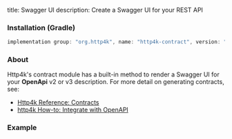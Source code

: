 title: Swagger UI
description: Create a Swagger UI for your REST API

### Installation (Gradle)

```groovy
implementation group: "org.http4k", name: "http4k-contract", version: "4.34.0.1"
```

### About
Http4k's contract module has a built-in method to render a Swagger UI for your **OpenApi** v2 or v3 description.
For more detail on generating contracts, see:

- [Http4k Reference: Contracts](/guide/reference/contracts)
- [http4k How-to: Integrate with OpenAPI](/guide/howto/integrate_with_openapi)

### Example [<img class="octocat"/>](https://github.com/http4k/http4k/blob/master/src/docs/guide/howto/create_a_swagger_ui/example.kt)

<script src="https://gist-it.appspot.com/https://github.com/http4k/http4k/blob/master/src/docs/guide/howto/create_a_swagger_ui/example.kt"></script>

